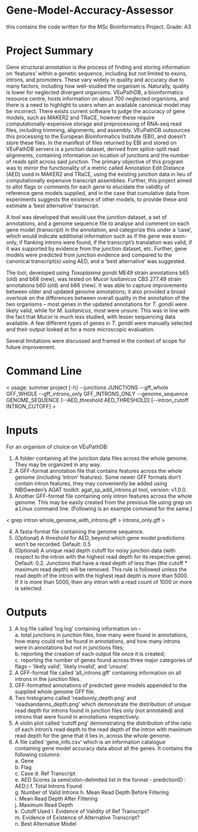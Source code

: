 # Gene-Model-Accuracy-Assessor
this contains the code written for the MSc Bioinformatics Project. Grade: A3

# Project Summary 
Gene structural annotation is the process of finding and storing information on ‘features’ within a genetic sequence, including but not limited to exons, introns, and promoters. These vary widely in quality and accuracy due to many factors, including how well-studied the organism is. Naturally, quality is lower for neglected divergent organisms. VEuPathDB, a bioinformatics resource centre, hosts information on about 700 neglected organisms, and there is a need to highlight to users when an available canonical model may be incorrect. There exists current software to judge the accuracy of gene models, such as MAKER2 and TRaCE, however these require computationally-expensive storage and preprocessing of RNA-seq read files, including trimming, alignments, and assembly. VEuPathDB outsources this processing to the European Bioinformatics Institute (EBI), and doesn’t store these files. In the manifest of files returned by EBI and stored on VEuPathDB servers is a junction dataset, derived from splice-split read alignments, containing information on location of junctions and the number of reads split across said junction. The primary objective of this program was to mirror the functionality of a metric called Annotation Edit Distance (AED) used in MAKER2 and TRaCE, using the existing junction data in lieu of computationally expensive transcript assemblies. Further, this project aimed to allot flags or comments for each gene to elucidate the validity of reference gene models supplied, and in the case that cumulative data from experiments suggests the existence of other models, to provide these and estimate a ‘best alternative’ transcript. 

A tool was developed that would use the junction dataset, a set of annotations, and a genome sequence file to analyse and comment on each gene model (transcript) in the annotation, and categorize this under a ‘case’, which would indicate additional information such as if the gene was exon-only, if flanking introns were found, if the transcript’s translation was valid, if it was supported by evidence from the junction dataset, etc. Further, gene models were predicted from junction evidence and compared to the canonical transcript(s) using AED, and a ‘best alternative’ was suggested. 

The tool, developed using _Toxoplasma gondii_ ME49 strain annotations b65 (old) and b68 (new), was tested on _Mucor lusitanicus_ CBS 277.49 strain annotations b60 (old) and b66 (new). It was able to capture improvements between older and updated genome annotations; it also provided a broad overlook on the differences between overall quality in the annotation of the two organisms – most genes in the updated annotations for _T. gondii_ were likely valid, while for _M. lusitanicus_, most were unsure. This was in line with the fact that _Mucor_ is much less studied, with lesser sequencing data available. A few different types of genes in _T. gondii_ were manually selected and their output looked at for a more microscopic evaluation. 

Several limitations were discussed and framed in the context of scope for future improvement.

# Command Line 
\< usage: summer project [-h] --junctions JUNCTIONS --gff_whole GFF_WHOLE --gff_introns_only GFF_INTRONS_ONLY --genome_sequence GENOME_SEQUENCE [--AED_threshold AED_THRESHOLD] [--intron_cutoff INTRON_CUTOFF] \>  

# Inputs 
For an organism of choice on VEuPathDB: 
  1. A folder containing all the junction data files across the whole genome. They may be organized in any way. 
  2. A GFF-format annotation file that contains features across the whole genome (including ‘intron’ features). Some newer GFF formats don’t contain intron features, they may conveniently be added using NBISweden’s AGAT toolkit: agat_sp_add_introns.pl tool, version: v1.0.0. 
  3. Another GFF-format file containing only intron features across the whole genome. This may be easily created from the previous file using grep on a Linux command line. (Following is an example command for the same.)
     
  \< grep intron whole_genome_with_introns.gff \> introns_only.gff \> 
  
  4. A fasta-format file containing the genome sequence. 
  5. (Optional) A threshold for AED, beyond which gene model predictions won’t be recorded. Default: 0.5 
  6. (Optional) A unique read depth cutoff for noisy junction data (with respect to the intron with the highest read depth for its respective gene). Default: 0.2. Junctions that have a read depth of less than (the cutoff * maximum read depth) will be removed. This rule is followed unless the read depth of the intron with the highest read depth is more than 5000. If it is more than 5000, then any intron with a read count of 1000 or more is selected.
     
# Outputs 
  1. A log file called ‘log.log’ containing information on –  
    a. total junctions in junction files, how many were found in annotations, how many could not be found in annotations, and how many introns were in annotations but not in junctions files;  
    b. reporting the creation of each output file once it is created;  
    c. reporting the number of genes found across three major categories of flags – ‘likely valid’, ‘likely invalid’, and ‘unsure’. 
  2. A GFF-format file called ‘all_introns.gff’ containing information on all introns in the junction files. 
  3. GFF-formatted annotations of predicted gene models appended to the supplied whole genome GFF file. 
  4. Two histograms called 'readsonly_depth.png' and 'readsandanns_depth.png' which demonstrate the distribution of unique read depth for introns found in junction files only (not annotated) and introns that were found in annotations respectively. 
  5. A violin plot called ‘cutoff.png’ demonstrating the distribution of the ratio of each intron’s read depth to the read depth of the intron with maximum read depth for the gene that it lies in, across the whole genome. 
  6. A file called 'gene_info.csv’ which is an information catalogue containing gene model accuracy data about all the genes. It contains the following columns:  
    a. Gene  
    b. Flag  
    c. Case 
    d. Ref Transcript  
    e. AED Scores (a semicolon-delimited list in the format - predictionID : AED;)
    f. Total Introns Found  
    g. Number of Valid Introns 
    h. Mean Read Depth Before Filtering  
    i. Mean Read Depth After Filtering  
    j. Maximum Read Depth  
    k. Cutoff Used
    l. Evidence of Validity of Ref Transcript?  
    m. Evidence of Existence of Alternative Transcript?  
    n. Best Alternative Model 
